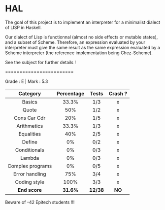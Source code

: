 # HAL

The goal of this project is to implement an interpreter for a minimalist dialect of LISP in Haskell.

Our dialect of Lisp is functionnal (almost no side effects or mutable states), and a subset of Scheme. Therefore, an expression evaluated by your interpreter must give the same result as the same expression evaluated by a Scheme interpreter (the reference implementation being Chez-Scheme).

See the subject for further details !

========================

Grade : E | Mark : 5.3

|              Category             | Percentage |   Tests   | Crash ? |
|:---------------------------------:|:----------:|:---------:|:-------:|
| Basics                            | 33.3%      | 1/3       | x       |
| Quote                             | 50%        | 1/2       | x       |
| Cons Car Cdr                      | 20%        | 1/5       | x       |
| Arithmetics                       | 33.3%      | 1/3       | x       |
| Equalities                        | 40%        | 2/5       | x       |
| Define                            | 0%         | 0/2       | x       |
| Conditionals                      | 0%         | 0/3       | x       |
| Lambda                            | 0%         | 0/3       | x       |
| Complex programs                  | 0%         | 0/5       | x       |
| Error handling                    | 75%        | 3/4       | x       |
| Coding style                      | 100%       | 3/3       | x       |
| **End score**                     | **31.6%**  | **12/38** | **NO**  |

Beware of -42 Epitech students !!!
